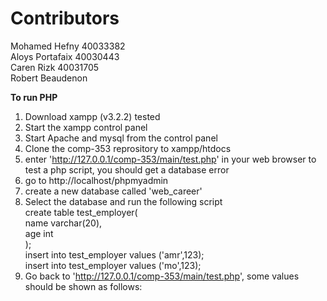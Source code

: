 # **Contributors**

Mohamed Hefny  40033382  
Aloys Portafaix  40030443  
Caren Rizk  40031705  
Robert Beaudenon  

**To run PHP**
1. Download xampp (v3.2.2) tested
2. Start the xampp control panel
3. Start Apache and mysql from the control panel
4. Clone the comp-353 reprository to xampp/htdocs
5. enter 'http://127.0.0.1/comp-353/main/test.php' in your web browser to test a php script, you should get a database error
6. go to http://localhost/phpmyadmin
7. create a new database called 'web_career'
8. Select the database and run the following script  
      create table test_employer(  
      name varchar(20),  
      age int  
      );  
      insert into test_employer values ('amr',123);  
      insert into test_employer values ('mo',123);  
 9. Go back to 'http://127.0.0.1/comp-353/main/test.php', some values should be shown as follows:
 
      

